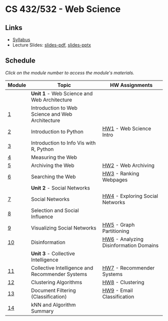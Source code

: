 # CS 432/532 - Web Science

## Links

* [Syllabus](syllabus.md)
* Lecture Slides: [slides-pdf](PDF), [slides-pptx](PPTX)

## Schedule

*Click on the module number to access the module's materials.*

|Module |Topic|HW Assignments|
|---|---|---|
| | **Unit 1** - Web Science and Web Architecture| |
|[1](modules.md#module-1)|Introduction to Web Science and Web Architecture|
|[2](modules.md#module-2)|Introduction to Python|[HW1](hw/HW1.md) - Web Science Intro
|[3](modules.md#module-3)|Introduction to Info Vis with R, Python| |
|[4](modules.md#module-4)|Measuring the Web
|[5](modules.md#module-5)|Archiving the Web|[HW2](hw/HW2.md) - Web Archiving|
|[6](modules.md#module-6)|Searching the Web|[HW3](hw/HW3.md) - Ranking Webpages|
| | **Unit 2** - Social Networks| |
|[7](modules.md#module-7)|Social Networks|[HW4](hw/HW4.md) - Exploring Social Networks|
|[8](modules.md#module-8)|Selection and Social Influence
|[9](modules.md#module-9)|Visualizing Social Networks|[HW5](hw/HW5.md) - Graph Partitioning|
|[10](modules.md#module-10)|Disinformation|[HW6](hw/HW6.md) - Analyzing Disinformation Domains|
| | **Unit 3** - Collective Intelligence | |
|[11](modules.md#module-11)|Collective Intelligence and Recommender Systems|[HW7](hw/HW7.md) - Recommender Systems|
|[12](modules.md#module-12)|Clustering Algorithms|[HW8](hw/HW8.md) - Clustering|
|[13](modules.md#module-13)|Document Filtering (Classification)|[HW9](hw/HW9.md) - Email Classification|
|[14](modules.md#module-14)|kNN and Algorithm Summary||
